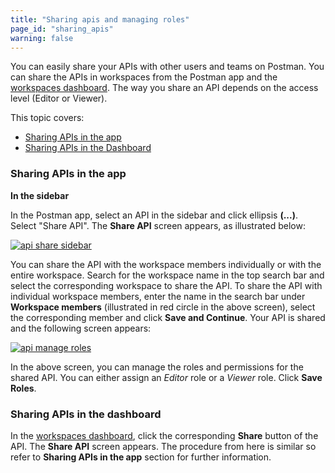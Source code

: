 ```yaml
---
title: "Sharing apis and managing roles"
page_id: "sharing_apis"
warning: false
---
```


You can easily share your APIs with other users and teams on Postman. You can share the APIs in workspaces from the Postman app and the [workspaces dashboard](https://app.getpostman.com/dashboard). The way you share an API depends on the access level (Editor or Viewer).

This topic covers:

* [Sharing APIs in the app](#sharing-apis-in-the-app)
* [Sharing APIs in the Dashboard](#sharing-apis-in-the-dashboard)

### Sharing APIs in the app

**In the sidebar**

In the Postman app, select an API in the sidebar and click ellipsis **(...)**. Select "Share API". The **Share API** screen appears, as illustrated below:  

[![api share sidebar](https://s3.amazonaws.com/postman-static-getpostman-com/postman-docs/API-Share1.png)](https://s3.amazonaws.com/postman-static-getpostman-com/postman-docs/API-Share1.png)

You can share the API with the workspace members individually or with the entire workspace. Search for the workspace name in the top search bar and select the corresponding workspace to share the API. To share the API with individual workspace members, enter the name in the search bar under **Workspace members** (illustrated in red circle in the above screen), select the corresponding member and click **Save and Continue**. Your API is shared and the following screen appears:

[![api manage roles](https://s3.amazonaws.com/postman-static-getpostman-com/postman-docs/API-Manage-Roles.png)](https://s3.amazonaws.com/postman-static-getpostman-com/postman-docs/API-Manage-Roles.png)

In the above screen, you can manage the roles and permissions for the shared API. You can either assign an *Editor* role or a *Viewer* role. Click **Save Roles**. 

### Sharing APIs in the dashboard

In the [workspaces dashboard](https://app.getpostman.com/dashboard), click the corresponding **Share** button of the API. The **Share API** screen appears. The procedure from here is similar so refer to **Sharing APIs in the app** section for further information. 
